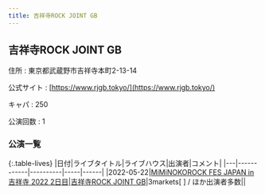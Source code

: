 ```yaml
---
title: 吉祥寺ROCK JOINT GB
---
```

## 吉祥寺ROCK JOINT GB


住所
:    東京都武蔵野市吉祥寺本町2-13-14

公式サイト
:    [https://www.rjgb.tokyo/](https://www.rjgb.tokyo/)

キャパ
:    250

公演回数
: 1


### 公演一覧

{:.table-lives}
|日付|ライブタイトル|ライブハウス|出演者|コメント|
|---|------------|----------|-----|------|
|<span class="nowrap">2022-05-22</span>|[MiMiNOKOROCK FES JAPAN in 吉祥寺 2022 2日目](live016.html)|[吉祥寺ROCK JOINT GB](livehouse039.html)|3markets[ ] / ほか出演者多数||
